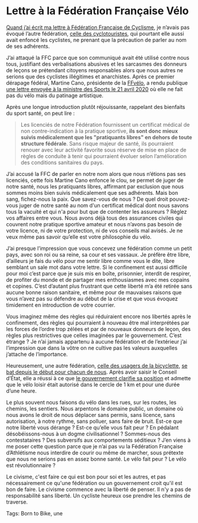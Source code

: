 # Lettre à la Fédération Française Vélo

[Quand j’ai écrit ma lettre à Fédération Française de Cyclisme](https://tcrouzet.com/2020/04/16/lettre-a-la-federation-francaise-de-cyclisme/), je n’avais pas évoqué l’autre fédération, [celle des cyclotouristes](https://ffvelo.fr/), qui pourtant elle aussi avait enfoncé les cyclistes, ne prenant que la précaution de parler au nom de ses adhérents.

J’ai attaqué la FFC parce que son communiqué avait été utilisé contre nous tous, justifiant des verbalisations abusives et les sarcasmes des donneurs de leçons se prétendant citoyens responsables alors que nous autres ne serions que des cyclistes illégitimes et anarchistes. Après ce premier dérapage fédéral, Martine Cano, présidente de la [FFvélo](https://ffvelo.fr/), a rendu publique [une lettre envoyée à la ministre des Sports le 21 avril 2020](https://ffvelo.fr/wp-content/uploads/2020/04/20095-MC-Mme-Roxana-MARACINEANU-Ministre-des-Sports-Deconfinement-Pratique-du-velo.pdf) où elle ne fait pas du vélo mais du patinage artistique.

Après une longue introduction plutôt réjouissante, rappelant des bienfaits du sport santé, on peut lire :

> Les licenciés de notre Fédération fournissent un certificat médical de non contre-indication à la pratique sportive, **ils sont donc mieux suivis médicalement que les "pratiquants libres" en dehors de toute structure fédérale**. Sans risque majeur de santé, ils pourraient renouer avec leur activité favorite sous réserve de mise en place de règles de conduite à tenir qui pourraient évoluer selon l’amélioration des conditions sanitaires du pays.

J’ai accusé la FFC de parler en notre nom alors que nous n’étions pas ses licenciés, cette fois Martine Cano enfonce le clou, se permet de juger de notre santé, nous les pratiquants libres, affirmant par exclusion que nous sommes moins bien suivis médicalement que ses adhérents. 
Mais bon sang, fichez-nous la paix. Que savez-vous de nous ? De quel droit pouvez-vous juger de notre santé au nom d'un certificat médical dont nous savons tous la vacuité et qui n'a pour but que de contenter les assureurs ? Réglez vos affaires entre vous. Nous avons déjà tous des assurances civiles qui couvrent notre pratique sportive amateur et nous n’avons pas besoin de votre licence, ni de votre protection, ni de vos conseils mal avisés. Je ne veux même pas savoir qu’elle est votre philosophie du vélo.

J’ai presque l’impression que vous concevez une fédération comme un petit pays, avec son roi ou sa reine, sa cour et ses vassaux. Je préfère être libre, d’ailleurs je fais du vélo pour me sentir libre comme vous le dite, libre semblant un sale mot dans votre lettre. Si le confinement est aussi difficile pour moi c’est parce que je suis mis en boîte, prisonnier, interdit de respirer, de profiter du monde et de partager mes enthousiasmes avec mes copains et copines. C’est d’autant plus frustrant que cette liberté m’a été retirée sans aucune bonne raison sanitaire, et même pour de mauvaises raisons que vous n’avez pas su défendre au début de la crise et que vous évoquez timidement en introduction de votre courrier.

Vous imaginez même des règles qui réduiraient encore nos libertés après le confinement, des règles qui pourraient à nouveau être mal interprétées par les forces de l’ordre trop zélées et par de nouveaux donneurs de leçon, des règles plus restrictives que celles imaginées par le gouvernement. C’est étrange ? Je n’ai jamais appartenu à aucune fédération et de l’extérieur j’ai l’impression que dans la vôtre on ne cultive pas les valeurs auxquelles j’attache de l’importance.

Heureusement, une autre fédération, [celle des usagers de la bicyclette](https://www.fub.fr/), [se bat depuis le début pour chacun de nous](https://www.fub.fr/fub/actualites/fub-obligee-saisir-conseil-etat-faire-reconnaitre-velo-moyen-transport-legitime). Après avoir saisir le Conseil d’État, elle a réussi à ce que [le gouvernement clarifie sa position](https://twitter.com/oschneider_fub/status/1253838586543321088) et admette que le vélo loisir était autorisé dans le cercle de 1 km et pour une durée d’une heure.

Le plus souvent nous faisons du vélo dans les rues, sur les routes, les chemins, les sentiers. Nous arpentons le domaine public, un domaine où nous avons le droit de nous déplacer sans permis, sans licence, sans autorisation, à notre rythme, sans polluer, sans faire de bruit. Est-ce que notre liberté vous dérange ? Est-ce qu’elle vous fait peur ? En pédalant désobéissons-nous à un dogme civilisationnel ? Sommes-nous des contestataires ? Des subversifs aux comportements séditieux ? J’en viens à me poser cette question parce que je n’ai pas vu la Fédération Française d’Athlétisme nous interdire de courir ou même de marcher, sous prétexte que nous ne serions pas en assez bonne santé. Le vélo fait peur ? Le vélo est révolutionnaire ?

Le civisme, c'est faire ce qui est bon pour soi et les autres, et pas nécessairement ce qu'une fédération ou un gouvernement croit qu'il est bon de faire. Le civisme commence avec la liberté de penser. Il n'y a pas de responsabilité sans liberté. Un cycliste heureux ose prendre les chemins de traverse.

Tags: Born to Bike, une
